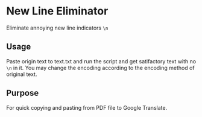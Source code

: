 # New Line Eliminator
Eliminate annoying new line indicators `\n`
## Usage
Paste origin text to text.txt and run the script and get satifactory text with no `\n` in it. You may change the encoding according to the encoding method of original text. 

## Purpose

For quick copying and pasting from PDF file to Google Translate.
